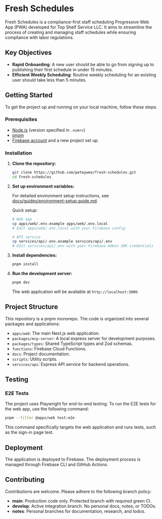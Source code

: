 # Fresh Schedules

Fresh Schedules is a compliance-first staff scheduling Progressive Web App (PWA) developed for Top Shelf Service LLC. It aims to streamline the process of creating and managing staff schedules while ensuring compliance with labor regulations.

## Key Objectives

- **Rapid Onboarding**: A new user should be able to go from signing up to publishing their first schedule in under 15 minutes.
- **Efficient Weekly Scheduling**: Routine weekly scheduling for an existing user should take less than 5 minutes.

## Getting Started

To get the project up and running on your local machine, follow these steps.

### Prerequisites

- [Node.js](https://nodejs.org/) (version specified in `.nvmrc`)
- [pnpm](https://pnpm.io/)
- [Firebase account](https://firebase.google.com/) and a new project set up.

### Installation

1.  **Clone the repository:**
    ```bash
    git clone https://github.com/peteywee/fresh-schedules.git
    cd fresh-schedules
    ```
2.  **Set up environment variables:**
    
    For detailed environment setup instructions, see [docs/guides/environment-setup.guide.md](docs/guides/environment-setup.guide.md).
    
    Quick setup:
    ```bash
    # Web app
    cp apps/web/.env.example apps/web/.env.local
    # Edit apps/web/.env.local with your Firebase config
    
    # API service
    cp services/api/.env.example services/api/.env
    # Edit services/api/.env with your Firebase Admin SDK credentials
    ```
3.  **Install dependencies:**
    ```bash
    pnpm install
    ```
4.  **Run the development server:**
    ```bash
    pnpm dev
    ```
    The web application will be available at `http://localhost:3000`.

## Project Structure

This repository is a pnpm monorepo. The code is organized into several packages and applications:

-   `apps/web`: The main Next.js web application.
-   `packages/mcp-server`: A local express server for development purposes.
-   `packages/types`: Shared TypeScript types and Zod schemas.
-   `functions`: Firebase Cloud Functions.
-   `docs`: Project documentation.
-   `scripts`: Utility scripts.
-   `services/api`: Express API service for backend operations.

## Testing

### E2E Tests

The project uses Playwright for end-to-end testing. To run the E2E tests for the web app, use the following command:

```bash
pnpm --filter @apps/web test:e2e
```

This command specifically targets the web application and runs tests, such as the sign-in page test.

## Deployment

The application is deployed to Firebase. The deployment process is managed through Firebase CLI and GitHub Actions.

## Contributing

Contributions are welcome. Please adhere to the following branch policy:

-   **main**: Production code only. Protected branch with required green CI.
-   **develop**: Active integration branch. No personal docs, notes, or TODOs.
-   **notes**: Personal branches for documentation, research, and todos.

